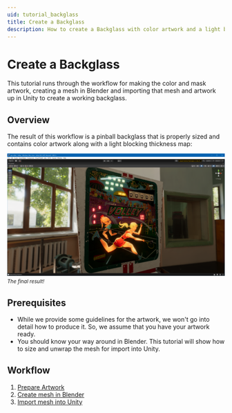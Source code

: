 ```yaml
---
uid: tutorial_backglass
title: Create a Backglass
description: How to create a Backglass with color artwork and a light blocking thickness map
---
```


# Create a Backglass

This tutorial runs through the workflow for making the color and mask artwork, creating a mesh in Blender and importing that mesh and artwork up in Unity to create a working backglass.

## Overview

The result of this workflow is a pinball backglass that is properly sized and contains color artwork along with a light blocking thickness map:


![Final Result](unity-bg-lit.png)
<small><i>The final result!</i></small>

## Prerequisites

- While we provide some guidelines for the artwork, we won't go into detail how to produce it. So, we assume that you have your artwork ready.
- You should know your way around in Blender. This tutorial will show how to size and unwrap the mesh for import into Unity.

## Workflow

1. [Prepare Artwork](xref:tutorial_backglass_1)
2. [Create mesh in Blender](xref:tutorial_backglass_2)
3. [Import mesh into Unity](xref:tutorial_backglass_3)
